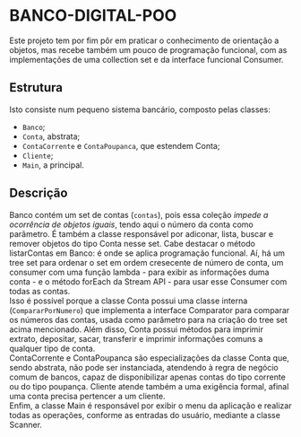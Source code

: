 # BANCO-DIGITAL-POO
Este projeto tem por fim pôr em praticar o conhecimento de orientação a objetos, mas recebe também um pouco de
programação funcional, com as implementações de uma collection set e da interface funcional Consumer. 
## Estrutura
Isto consiste num pequeno sistema bancário, composto pelas classes:
- `Banco`;
- `Conta`, abstrata;
- `ContaCorrente` e `ContaPoupanca`, que estendem Conta;
- `Cliente`;
- `Main`, a principal.  
## Descrição
Banco contém um set de contas (`contas`), pois essa coleção *impede a ocorrência de objetos iguais*, tendo aqui o
número da conta como parâmetro. É também a classe responsável por adiconar, lista, buscar e remover objetos do tipo
Conta nesse set. Cabe destacar o método listarContas em Banco: é onde se aplica programação funcional. Aí, há um
tree set para ordenar o set em ordem cresecente de número de conta, um consumer com uma função lambda - para exibir
as informações duma conta - e o método forEach da Stream API - para usar esse Consumer com todas as contas.  
Isso é possível porque a classe Conta possui uma classe interna (`CompararPorNumero`) que implementa a interface
Comparator para comparar os números das contas, usada como parâmetro para na criação do tree set acima mencionado.
Além disso, Conta possui métodos para imprimir extrato, depositar, sacar, transferir e imprimir informações comuns
a qualquer tipo de conta.  
ContaCorrente e ContaPoupanca são especializações da classe Conta que, sendo abstrata, não pode ser instanciada,
atendendo à regra de negócio comum de bancos, capaz de disponibilizar apenas contas do tipo corrente ou do tipo
poupança. Cliente atende também a uma exigência formal, afinal uma conta precisa pertencer a um cliente.  
Enfim, a classe Main é responsável por exibir o menu da aplicação e realizar todas as operações, conforme as entradas
do usuário, mediante a classe Scanner.